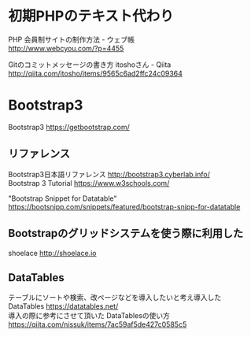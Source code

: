 # 初期PHPのテキスト代わり
PHP 会員制サイトの制作方法 - ウェブ帳  
http://www.webcyou.com/?p=4455


Gitのコミットメッセージの書き方 itoshoさん - Qiita  
http://qiita.com/itosho/items/9565c6ad2ffc24c09364

# Bootstrap3
Bootstrap3 https://getbootstrap.com/
## リファレンス
Bootstrap3日本語リファレンス http://bootstrap3.cyberlab.info/  
Bootstrap 3 Tutorial https://www.w3schools.com/  

"Bootstrap Snippet for Datatable"   
https://bootsnipp.com/snippets/featured/bootstrap-snipp-for-datatable  

## Bootstrapのグリッドシステムを使う際に利用した
shoelace http://shoelace.io

## DataTables
テーブルにソートや検索、改ページなどを導入したいと考え導入した  
DataTables https://datatables.net/  
導入の際に参考にさせて頂いた
DataTablesの使い方 https://qiita.com/nissuk/items/7ac59af5de427c0585c5

